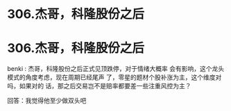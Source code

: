 # 306.杰哥，科隆股份之后

# 306.杰哥，科隆股份之后

benki : 杰哥，科隆股份之后正式见顶跌停，对于情绪大概率 会有影响，这个龙头模式的角度考虑，现在周期已经尾声 了，零星的题材个股补涨为主，这个维度对吗，如果对的 话，那之后交易岂不是赔率都要差一些注重风控为主？

回答：我觉得他至少做双头吧